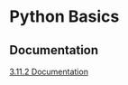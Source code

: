 
# Python Basics


## Documentation

[ 3.11.2 Documentation ](https://docs.python.org/3/tutorial/)

